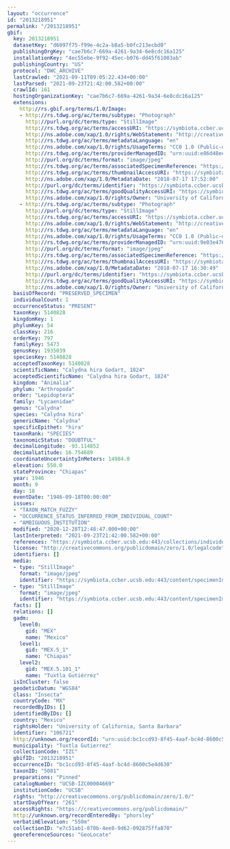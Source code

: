 ```yaml
---
layout: "occurrence"
id: "2013218951"
permalink: "/2013218951"
gbif:
  key: 2013218951
  datasetKey: "d6097f75-f99e-4c2a-b8a5-b0fc213ecbd0"
  publishingOrgKey: "cae7b6c7-669a-4261-9a34-6e8cdc16a125"
  installationKey: "4ec55ebe-9f92-45ec-b076-dd45f61003ab"
  publishingCountry: "US"
  protocol: "DWC_ARCHIVE"
  lastCrawled: "2021-09-11T09:05:22.434+00:00"
  lastParsed: "2021-09-23T21:42:00.582+00:00"
  crawlId: 161
  hostingOrganizationKey: "cae7b6c7-669a-4261-9a34-6e8cdc16a125"
  extensions:
    http://rs.gbif.org/terms/1.0/Image:
    - http://rs.tdwg.org/ac/terms/subtype: "Photograph"
      http://purl.org/dc/terms/type: "StillImage"
      http://rs.tdwg.org/ac/terms/accessURI: "https://symbiota.ccber.ucsb.edu:443/content/specimenImages/UCSB_IZC/UCSB-IZC00004/UCSB-IZC00004669_1_lg.jpg"
      http://ns.adobe.com/xap/1.0/rights/WebStatement: "http://creativecommons.org/publicdomain/zero/1.0/"
      http://rs.tdwg.org/ac/terms/metadataLanguage: "en"
      http://ns.adobe.com/xap/1.0/rights/UsageTerms: "CC0 1.0 (Public-domain)"
      http://rs.tdwg.org/ac/terms/providerManagedID: "urn:uuid:e86d48ee-db56-4dd5-8c39-63702b254b83"
      http://purl.org/dc/terms/format: "image/jpeg"
      http://rs.tdwg.org/ac/terms/associatedSpecimenReference: "https://symbiota.ccber.ucsb.edu:443/collections/individual/index.php?occid=106721"
      http://rs.tdwg.org/ac/terms/thumbnailAccessURI: "https://symbiota.ccber.ucsb.edu:443/content/specimenImages/UCSB_IZC/UCSB-IZC00004/UCSB-IZC00004669_1_tn.jpg"
      http://ns.adobe.com/xap/1.0/MetadataDate: "2018-07-17 17:52:00"
      http://purl.org/dc/terms/identifier: "https://symbiota.ccber.ucsb.edu:443/content/specimenImages/UCSB_IZC/UCSB-IZC00004/UCSB-IZC00004669_1_lg.jpg"
      http://rs.tdwg.org/ac/terms/goodQualityAccessURI: "https://symbiota.ccber.ucsb.edu:443/content/specimenImages/UCSB_IZC/UCSB-IZC00004/UCSB-IZC00004669_1.jpg"
      http://ns.adobe.com/xap/1.0/rights/Owner: "University of California, Santa Barbara"
    - http://rs.tdwg.org/ac/terms/subtype: "Photograph"
      http://purl.org/dc/terms/type: "StillImage"
      http://rs.tdwg.org/ac/terms/accessURI: "https://symbiota.ccber.ucsb.edu:443/content/specimenImages/UCSB_IZC/UCSB-IZC00004/UCSB-IZC00004669_lg.jpg"
      http://ns.adobe.com/xap/1.0/rights/WebStatement: "http://creativecommons.org/publicdomain/zero/1.0/"
      http://rs.tdwg.org/ac/terms/metadataLanguage: "en"
      http://ns.adobe.com/xap/1.0/rights/UsageTerms: "CC0 1.0 (Public-domain)"
      http://rs.tdwg.org/ac/terms/providerManagedID: "urn:uuid:9e03e476-68dc-4dc9-8ec2-4f8190aa8216"
      http://purl.org/dc/terms/format: "image/jpeg"
      http://rs.tdwg.org/ac/terms/associatedSpecimenReference: "https://symbiota.ccber.ucsb.edu:443/collections/individual/index.php?occid=106721"
      http://rs.tdwg.org/ac/terms/thumbnailAccessURI: "https://symbiota.ccber.ucsb.edu:443/content/specimenImages/UCSB_IZC/UCSB-IZC00004/UCSB-IZC00004669_tn.jpg"
      http://ns.adobe.com/xap/1.0/MetadataDate: "2018-07-17 16:30:49"
      http://purl.org/dc/terms/identifier: "https://symbiota.ccber.ucsb.edu:443/content/specimenImages/UCSB_IZC/UCSB-IZC00004/UCSB-IZC00004669_lg.jpg"
      http://rs.tdwg.org/ac/terms/goodQualityAccessURI: "https://symbiota.ccber.ucsb.edu:443/content/specimenImages/UCSB_IZC/UCSB-IZC00004/UCSB-IZC00004669.jpg"
      http://ns.adobe.com/xap/1.0/rights/Owner: "University of California, Santa Barbara"
  basisOfRecord: "PRESERVED_SPECIMEN"
  individualCount: 1
  occurrenceStatus: "PRESENT"
  taxonKey: 5140828
  kingdomKey: 1
  phylumKey: 54
  classKey: 216
  orderKey: 797
  familyKey: 5473
  genusKey: 1935039
  speciesKey: 5140828
  acceptedTaxonKey: 5140828
  scientificName: "Calydna hira Godart, 1824"
  acceptedScientificName: "Calydna hira Godart, 1824"
  kingdom: "Animalia"
  phylum: "Arthropoda"
  order: "Lepidoptera"
  family: "Lycaenidae"
  genus: "Calydna"
  species: "Calydna hira"
  genericName: "Calydna"
  specificEpithet: "hira"
  taxonRank: "SPECIES"
  taxonomicStatus: "DOUBTFUL"
  decimalLongitude: -93.114852
  decimalLatitude: 16.754689
  coordinateUncertaintyInMeters: 14984.0
  elevation: 550.0
  stateProvince: "Chiapas"
  year: 1946
  month: 9
  day: 18
  eventDate: "1946-09-18T00:00:00"
  issues:
  - "TAXON_MATCH_FUZZY"
  - "OCCURRENCE_STATUS_INFERRED_FROM_INDIVIDUAL_COUNT"
  - "AMBIGUOUS_INSTITUTION"
  modified: "2020-12-28T12:48:47.000+00:00"
  lastInterpreted: "2021-09-23T21:42:00.582+00:00"
  references: "https://symbiota.ccber.ucsb.edu:443/collections/individual/index.php?occid=106721"
  license: "http://creativecommons.org/publicdomain/zero/1.0/legalcode"
  identifiers: []
  media:
  - type: "StillImage"
    format: "image/jpeg"
    identifier: "https://symbiota.ccber.ucsb.edu:443/content/specimenImages/UCSB_IZC/UCSB-IZC00004/UCSB-IZC00004669_lg.jpg"
  - type: "StillImage"
    format: "image/jpeg"
    identifier: "https://symbiota.ccber.ucsb.edu:443/content/specimenImages/UCSB_IZC/UCSB-IZC00004/UCSB-IZC00004669_1_lg.jpg"
  facts: []
  relations: []
  gadm:
    level0:
      gid: "MEX"
      name: "Mexico"
    level1:
      gid: "MEX.5_1"
      name: "Chiapas"
    level2:
      gid: "MEX.5.101_1"
      name: "Tuxtla Gutiérrez"
  isInCluster: false
  geodeticDatum: "WGS84"
  class: "Insecta"
  countryCode: "MX"
  recordedByIDs: []
  identifiedByIDs: []
  country: "Mexico"
  rightsHolder: "University of California, Santa Barbara"
  identifier: "106721"
  http://unknown.org/recordId: "urn:uuid:bc1ccd93-8f45-4aaf-bc4d-8600c5e4d630"
  municipality: "Tuxtla Gutierrez"
  collectionCode: "IZC"
  gbifID: "2013218951"
  occurrenceID: "bc1ccd93-8f45-4aaf-bc4d-8600c5e4d630"
  taxonID: "5081"
  preparations: "Pinned"
  catalogNumber: "UCSB-IZC00004669"
  institutionCode: "UCSB"
  rights: "http://creativecommons.org/publicdomain/zero/1.0/"
  startDayOfYear: "261"
  accessRights: "https://creativecommons.org/publicdomain/"
  http://unknown.org/recordEnteredBy: "phorsley"
  verbatimElevation: "550m"
  collectionID: "e7c51ab1-870b-4ee8-9d62-092875ffa870"
  georeferenceSources: "GeoLocate"
---
```

